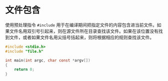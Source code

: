 # 文件包含

使用预处理指令 `#include` 用于在编译期间把指定文件的内容包含进当前文件。如果文件名用双引号引起来，则在源文件所在目录查找该文件。如果在该位置没有找到文件，或者如果文件名用尖括号括起来，则将根据相应的规则查找该文件。

```c
#include <stdio.h>
#include "file.h"

int main(int argc, char const *argv[])
{
    return 0;
}
```

